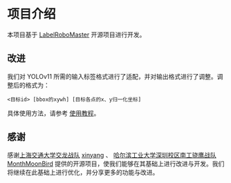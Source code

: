# 项目介绍

本项目基于 [LabelRoboMaster](https://github.com/MonthMoonBird/LabelRoboMaster) 开源项目进行开发。  

## 改进
我们对 YOLOv11 所需的输入标签格式进行了适配，并对输出格式进行了调整。调整后的格式为：
```
<目标id> [bbox的xywh] [目标各点的x、y归一化坐标]
```
具体使用方法，请参考 [使用教程](https://github.com/MonthMoonBird/LabelRoboMaster/blob/main/README.md)。

## 感谢

感谢[上海交通大学交龙战队](https://github.com/SJTU-RoboMaster-Team) [xinyang](https://github.com/xinyang-go) 、 [哈尔滨工业大学深圳校区南工骁鹰战队](https://space.bilibili.com/1559398123/)  [MonthMoonBird](https://github.com/MonthMoonBird) 提供的开源项目，使我们能够在其基础上进行改进与开发。我们将继续在此基础上进行优化，并分享更多的功能与改进。
